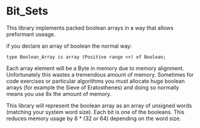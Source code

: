 Bit_Sets
========

This library implements packed boolean arrays in a way that allows preformant useage.

if you declare an array of boolean the normal way:

    type Boolean_Array is array (Positive range <>) of Boolean;

Each array element will be a Byte in memory due to memory alignment. Unfortunately this
wastes a tremendous amount of memory. Sometimes for code exercises or particular algorithms
you must allocate huge boolean arrays (for example the Sieve of Eratosthenes) and doing so
normally means you use 8x the amount of memory.

This library will represent the boolean array as an array of unsigned words (matching your
system word size). Each bit is one of the booleans. This reduces memory usage by 8 * (32 or 64)
depending on the word size.
